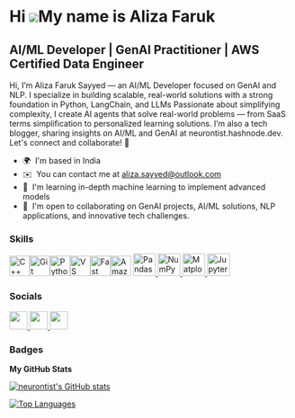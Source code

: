 Hi ![](https://user-images.githubusercontent.com/18350557/176309783-0785949b-9127-417c-8b55-ab5a4333674e.gif)My name is Aliza Faruk
===================================================================================================================================

AI/ML Developer | GenAI Practitioner | AWS Certified Data Engineer
------------------------------------------------------------------

Hi, I’m Aliza Faruk Sayyed — an AI/ML Developer focused on GenAI and NLP. I specialize in building scalable, real-world solutions with a strong foundation in Python, LangChain, and LLMs Passionate about simplifying complexity, I create AI agents that solve real-world problems — from SaaS terms simplification to personalized learning solutions. I’m also a tech blogger, sharing insights on AI/ML and GenAI at neurontist.hashnode.dev. Let's connect and collaborate! 🚀

* 🌍  I'm based in India
* ✉️  You can contact me at [aliza.sayyed@outlook.com](mailto:aliza.sayyed@outlook.com)
* 🧠  I'm learning in-depth machine learning to implement advanced models
* 🤝  I'm open to collaborating on GenAI projects, AI/ML solutions, NLP applications, and innovative tech challenges.

### Skills

<p align="left">
<a href="https://docs.microsoft.com/en-us/cpp/?view=msvc-170" target="_blank" rel="noreferrer"><img src="https://raw.githubusercontent.com/danielcranney/readme-generator/main/public/icons/skills/cplusplus-colored.svg" width="36" height="36" alt="C++" /></a><a href="https://git-scm.com/" target="_blank" rel="noreferrer"><img src="https://raw.githubusercontent.com/danielcranney/readme-generator/main/public/icons/skills/git-colored.svg" width="36" height="36" alt="Git" /></a><a href="https://www.python.org/" target="_blank" rel="noreferrer"><img src="https://raw.githubusercontent.com/danielcranney/readme-generator/main/public/icons/skills/python-colored.svg" width="36" height="36" alt="Python" /></a><a href="https://code.visualstudio.com/" target="_blank" rel="noreferrer"><img src="https://raw.githubusercontent.com/danielcranney/readme-generator/main/public/icons/skills/visualstudiocode.svg" width="36" height="36" alt="VS Code" /></a><a href="https://fastapi.tiangolo.com/" target="_blank" rel="noreferrer"><img src="https://raw.githubusercontent.com/danielcranney/readme-generator/main/public/icons/skills/fastapi-colored.svg" width="36" height="36" alt="Fast API" /></a><a href="https://aws.amazon.com" target="_blank" rel="noreferrer"><img src="https://raw.githubusercontent.com/danielcranney/readme-generator/main/public/icons/skills/aws-colored-dark.svg" width="36" height="36" alt="Amazon Web Services" /></a>
 <a href="https://pandas.pydata.org/" target="_blank" rel="noreferrer">
    <img class="skill-icon" src="https://upload.wikimedia.org/wikipedia/commons/e/ed/Pandas_logo.svg" height="40" alt="Pandas" />
  </a>
  <a href="https://numpy.org/" target="_blank" rel="noreferrer">
    <img class="skill-icon" src="https://upload.wikimedia.org/wikipedia/commons/3/31/NumPy_logo_2020.svg" height="40" alt="NumPy" />
  </a>
  <a href="https://matplotlib.org/" target="_blank" rel="noreferrer">
    <img class="skill-icon" src="https://upload.wikimedia.org/wikipedia/commons/8/84/Matplotlib_icon.svg" height="40" alt="Matplotlib" />
  </a>
  <a href="https://jupyter.org/" target="_blank" rel="noreferrer">
    <img class="skill-icon" src="https://upload.wikimedia.org/wikipedia/commons/3/38/Jupyter_logo.svg" height="40" alt="Jupyter" />
  </a>
</p>


 


### Socials

<p align="left"> <a href="https://www.github.com/neurontist" target="_blank" rel="noreferrer"> <picture> <source media="(prefers-color-scheme: dark)" srcset="https://raw.githubusercontent.com/danielcranney/readme-generator/main/public/icons/socials/github-dark.svg" /> <source media="(prefers-color-scheme: light)" srcset="https://raw.githubusercontent.com/danielcranney/readme-generator/main/public/icons/socials/github.svg" /> <img src="https://raw.githubusercontent.com/danielcranney/readme-generator/main/public/icons/socials/github.svg" width="32" height="32" /> </picture> </a> <a href="https://neurontist.hashnode.dev" target="_blank" rel="noreferrer"> <picture> <source media="(prefers-color-scheme: dark)" srcset="https://raw.githubusercontent.com/danielcranney/readme-generator/main/public/icons/socials/hashnode-dark.svg" /> <source media="(prefers-color-scheme: light)" srcset="https://raw.githubusercontent.com/danielcranney/readme-generator/main/public/icons/socials/hashnode.svg" /> <img src="https://raw.githubusercontent.com/danielcranney/readme-generator/main/public/icons/socials/hashnode.svg" width="32" height="32" /> </picture> </a> <a href="https://www.linkedin.com/in/alizafaruk" target="_blank" rel="noreferrer"> <picture> <source media="(prefers-color-scheme: dark)" srcset="https://raw.githubusercontent.com/danielcranney/readme-generator/main/public/icons/socials/linkedin-dark.svg" /> <source media="(prefers-color-scheme: light)" srcset="https://raw.githubusercontent.com/danielcranney/readme-generator/main/public/icons/socials/linkedin.svg" /> <img src="https://raw.githubusercontent.com/danielcranney/readme-generator/main/public/icons/socials/linkedin.svg" width="32" height="32" /> </picture> </a></p>

### Badges

<b>My GitHub Stats</b>

<a href="http://www.github.com/neurontist"><img src="https://github-readme-stats.vercel.app/api?username=neurontist&show_icons=true&hide=issues,&title_color=a855f7&text_color=ffffff&icon_color=3382ed&bg_color=000000&hide_border=true&show_icons=true" alt="neurontist's GitHub stats" /></a>

<a href="https://github.com/neurontist" align="left"><img src="https://github-readme-stats.vercel.app/api/top-langs/?username=neurontist&langs_count=10&title_color=a855f7&text_color=ffffff&icon_color=3382ed&bg_color=000000&hide_border=true&locale=en&custom_title=Top%20%Languages" alt="Top Languages" /></a>
